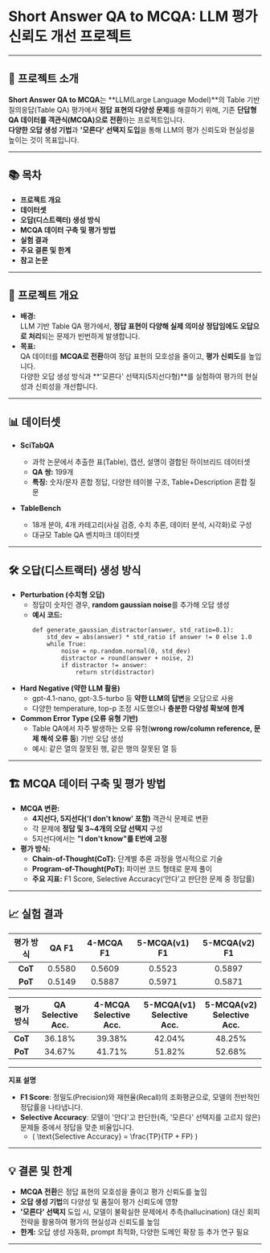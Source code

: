 # Short Answer QA to MCQA: LLM 평가 신뢰도 개선 프로젝트

---

## 📝 프로젝트 소개

**Short Answer QA to MCQA**는 **LLM(Large Language Model)**의 Table 기반 질의응답(Table QA) 평가에서 **정답 표현의 다양성 문제**를 해결하기 위해, 기존 **단답형 QA 데이터를 객관식(MCQA)으로 전환**하는 프로젝트입니다.  
**다양한 오답 생성 기법**과 **'모른다' 선택지 도입**을 통해 LLM의 평가 신뢰도와 현실성을 높이는 것이 목표입니다.

---

## 📚 목차

- **프로젝트 개요**
- **데이터셋**
- **오답(디스트랙터) 생성 방식**
- **MCQA 데이터 구축 및 평가 방법**
- **실험 결과**
- **주요 결론 및 한계**
- **참고 논문**

---

## 🚩 프로젝트 개요

- **배경:**  
  LLM 기반 Table QA 평가에서, **정답 표현이 다양해 실제 의미상 정답임에도 오답으로 처리**되는 문제가 빈번하게 발생합니다.  
- **목표:**  
  QA 데이터를 **MCQA로 전환**하여 정답 표현의 모호성을 줄이고, **평가 신뢰도**를 높입니다.  
  다양한 오답 생성 방식과 **'모른다' 선택지(5지선다형)**를 실험하여 평가의 현실성과 신뢰성을 개선합니다.

---

## 📊 데이터셋

- **SciTabQA**  
  - 과학 논문에서 추출한 표(Table), 캡션, 설명이 결합된 하이브리드 데이터셋  
  - **QA 쌍:** 199개  
  - **특징:** 숫자/문자 혼합 정답, 다양한 테이블 구조, Table+Description 혼합 질문

- **TableBench**  
  - 18개 분야, 4개 카테고리(사실 검증, 수치 추론, 데이터 분석, 시각화)로 구성  
  - 대규모 Table QA 벤치마크 데이터셋

---

## 🛠️ 오답(디스트랙터) 생성 방식

- **Perturbation (수치형 오답)**
  - 정답이 숫자인 경우, **random gaussian noise**를 추가해 오답 생성  
  - **예시 코드:**
    ```
    def generate_gaussian_distractor(answer, std_ratio=0.1):
        std_dev = abs(answer) * std_ratio if answer != 0 else 1.0
        while True:
            noise = np.random.normal(0, std_dev)
            distractor = round(answer + noise, 2)
            if distractor != answer:
                return str(distractor)
    ```
- **Hard Negative (약한 LLM 활용)**
  - gpt-4.1-nano, gpt-3.5-turbo 등 **약한 LLM의 답변**을 오답으로 사용  
  - 다양한 temperature, top-p 조정 시도했으나 **충분한 다양성 확보에 한계**
- **Common Error Type (오류 유형 기반)**
  - Table QA에서 자주 발생하는 오류 유형(**wrong row/column reference, 문제 해석 오류 등**) 기반 오답 생성  
  - 예시: 같은 열의 잘못된 행, 같은 행의 잘못된 열 등

---

## 🏗️ MCQA 데이터 구축 및 평가 방법

- **MCQA 변환:**  
  - **4지선다, 5지선다('I don't know' 포함)** 객관식 문제로 변환  
  - 각 문제에 **정답 및 3~4개의 오답 선택지** 구성  
  - 5지선다에서는 **"I don't know"를 E번에 고정**
- **평가 방식:**  
  - **Chain-of-Thought(CoT):** 단계별 추론 과정을 명시적으로 기술  
  - **Program-of-Thought(PoT):** 파이썬 코드 형태로 문제 풀이  
  - **주요 지표:** F1 Score, Selective Accuracy(‘안다’고 판단한 문제 중 정답률)

---

## 📈 실험 결과

| **평가 방식**           | **QA F1** | **4-MCQA F1** | **5-MCQA(v1) F1** | **5-MCQA(v2) F1** |
|:----------------------:|:---------:|:-------------:|:-----------------:|:-----------------:|
| **CoT**                | 0.5580    | 0.5609        | 0.5523            | 0.5897            |
| **PoT**                | 0.5149    | 0.5887        | 0.5971            | 0.5871            |

| **평가 방식**           | **QA Selective Acc.** | **4-MCQA Selective Acc.** | **5-MCQA(v1) Selective Acc.** | **5-MCQA(v2) Selective Acc.** |
|:----------------------:|:---------------------:|:-------------------------:|:-----------------------------:|:-----------------------------:|
| **CoT**                | 36.18%                | 39.38%                    | 42.04%                        | 48.25%                        |
| **PoT**                | 34.67%                | 41.71%                    | 51.82%                        | 52.68%                        |

---

**지표 설명**
- **F1 Score**: 정밀도(Precision)와 재현율(Recall)의 조화평균으로, 모델의 전반적인 정답률을 나타냅니다.
- **Selective Accuracy**: 모델이 '안다'고 판단한(즉, '모른다' 선택지를 고르지 않은) 문제들 중에서 정답을 맞춘 비율입니다.
  - \( \text{Selective Accuracy} = \frac{TP}{TP + FP} \)

---

## 💡 결론 및 한계

- **MCQA 전환**은 정답 표현의 모호성을 줄이고 평가 신뢰도를 높임
- **오답 생성 기법**의 다양성 및 품질이 평가 신뢰도에 영향
- **'모른다' 선택지** 도입 시, 모델이 불확실한 문제에서 추측(hallucination) 대신 회피 전략을 활용하여 평가의 현실성과 신뢰도를 높임
- **한계:** 오답 생성 자동화, prompt 최적화, 다양한 도메인 확장 등 추가 연구 필요

---
